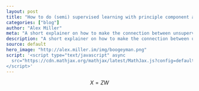 ```yaml
---
layout: post
title: "How to do (semi) supervised learning with principle component analysis (PCA)"
categories: ["blog"]
author: "Alex Miller"
meta: "A short explainer on how to make the connection between unsupervised and supervised machin learninng methods using PCA."
description: "A short explainer on how to make the connection between unsupervised and supervised machin learninng methods using PCA."
source: default
hero_image: "http://alex.miller.im/img/boogeyman.png"
script: '<script type="text/javascript" async
  src="https://cdn.mathjax.org/mathjax/latest/MathJax.js?config=default">
</script>'
---
```


$$X = ZW$$
